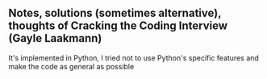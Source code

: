 ## Notes, solutions (sometimes alternative), thoughts of Cracking the Coding Interview (Gayle Laakmann)


It's implemented in Python, I tried not to use Python's specific features and make the code as general as possible

